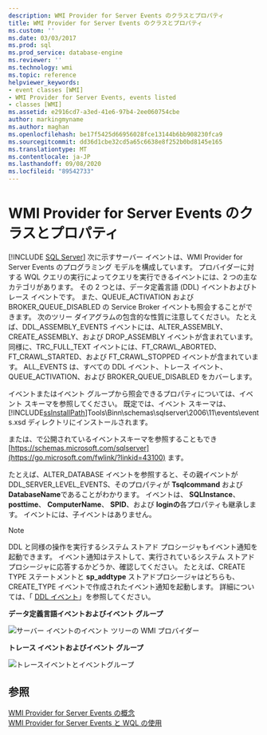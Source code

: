 ```yaml
---
description: WMI Provider for Server Events のクラスとプロパティ
title: WMI Provider for Server Events のクラスとプロパティ
ms.custom: ''
ms.date: 03/03/2017
ms.prod: sql
ms.prod_service: database-engine
ms.reviewer: ''
ms.technology: wmi
ms.topic: reference
helpviewer_keywords:
- event classes [WMI]
- WMI Provider for Server Events, events listed
- classes [WMI]
ms.assetid: e2916cd7-a3ed-41e6-97b4-2ee060754cbe
author: markingmyname
ms.author: maghan
ms.openlocfilehash: be17f5425d66956028fce13144b6bb908230fca9
ms.sourcegitcommit: dd36d1cbe32cd5a65c6638e8f252b0bd8145e165
ms.translationtype: MT
ms.contentlocale: ja-JP
ms.lasthandoff: 09/08/2020
ms.locfileid: "89542733"
---
```

# <a name="wmi-provider-for-server-events-classes-and-properties"></a>WMI Provider for Server Events のクラスとプロパティ
[!INCLUDE [SQL Server](../../includes/applies-to-version/sqlserver.md)]
  次に示すサーバー イベントは、WMI Provider for Server Events のプログラミング モデルを構成しています。 プロバイダーに対する WQL クエリの実行によってクエリを実行できるイベントには、2 つの主なカテゴリがあります。 その 2 つとは、データ定義言語 (DDL) イベントおよびトレース イベントです。 また、QUEUE_ACTIVATION および BROKER_QUEUE_DISABLED の Service Broker イベントも照会することができます。 次のツリー ダイアグラムの包含的な性質に注意してください。 たとえば、DDL_ASSEMBLY_EVENTS イベントには、ALTER_ASSEMBLY、CREATE_ASSEMBLY、および DROP_ASSEMBLY イベントが含まれています。 同様に、TRC_FULL_TEXT イベントには、FT_CRAWL_ABORTED、FT_CRAWL_STARTED、および FT_CRAWL_STOPPED イベントが含まれています。 ALL_EVENTS は、すべての DDL イベント、トレース イベント、QUEUE_ACTIVATION、および BROKER_QUEUE_DISABLED をカバーします。  
  
 イベントまたはイベント グループから照会できるプロパティについては、イベント スキーマを参照してください。 既定では、イベント スキーマは、[!INCLUDE[ssInstallPath](../../includes/ssinstallpath-md.md)]Tools\Binn\schemas\sqlserver\2006\11\events\events.xsd ディレクトリにインストールされます。  
  
 または、で公開されているイベントスキーマを参照することもでき [https://schemas.microsoft.com/sqlserver](https://go.microsoft.com/fwlink/?linkid=43100) ます。  
  
 たとえば、ALTER_DATABASE イベントを参照すると、その親イベントが DDL_SERVER_LEVEL_EVENTS、そのプロパティが **Tsqlcommand** および **DatabaseName**であることがわかります。 イベントは、 **SQLInstance**、 **posttime**、 **ComputerName**、 **SPID**、および **loginの**各プロパティも継承します。 イベントには、子イベントはありません。  
  
> [!NOTE]  
>  DDL と同様の操作を実行するシステム ストアド プロシージャもイベント通知を起動できます。 イベント通知はテストして、実行されているシステム ストアド プロシージャに応答するかどうか、確認してください。 たとえば、CREATE TYPE ステートメントと **sp_addtype** ストアドプロシージャはどちらも、CREATE_TYPE イベントで作成されたイベント通知を起動します。 詳細については、「 [DDL イベント](../../relational-databases/triggers/ddl-events.md)」を参照してください。  
  
 **データ定義言語イベントおよびイベント グループ**  
  
 ![サーバー イベントのイベント ツリーの WMI プロバイダー](../../relational-databases/wmi-provider-server-events/media/sql-wmi-ddl-events-ktm.gif "サーバー イベントのイベント ツリーの WMI プロバイダー")  
  
 **トレース イベントおよびイベント グループ**  
  
 ![トレースイベントとイベントグループ](../../relational-databases/wmi-provider-server-events/media/sql-wmi-trc-all-events.gif "トレース イベントとイベント グループ")  
  
## <a name="see-also"></a>参照  
 [WMI Provider for Server Events の概念](../../relational-databases/wmi-provider-server-events/wmi-provider-for-server-events-concepts.md)   
 [WMI Provider for Server Events と WQL の使用](../../relational-databases/wmi-provider-server-events/using-wql-with-the-wmi-provider-for-server-events.md)  
  
  
